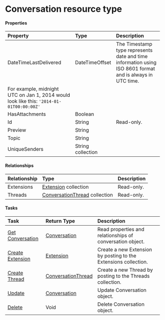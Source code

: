 # Conversation resource type



#### Properties
| Property	   | Type	|Description|
|:---------------|:--------|:----------|
|DateTimeLastDelivered|DateTimeOffset|The Timestamp type represents date and time information using ISO 8601 format and is always in UTC time.
		For example, midnight UTC on Jan 1, 2014 would look like this: `'2014-01-01T00:00:00Z'`|
|HasAttachments|Boolean||
|Id|String| Read-only.|
|Preview|String||
|Topic|String||
|UniqueSenders|String collection||

#### Relationships
| Relationship | Type	|Description|
|:---------------|:--------|:----------|
|Extensions|[Extension](extension.md) collection| Read-only.|
|Threads|[ConversationThread](conversationthread.md) collection| Read-only.|

#### Tasks

| Task		   | Return Type	|Description|
|:---------------|:--------|:----------|
|[Get Conversation](../api/conversation_get.md) | [Conversation](conversation.md) |Read properties and relationships of conversation object.|
|[Create Extension](../api/conversation_post_extensions.md) |[Extension](extension.md)| Create a new Extension by posting to the Extensions collection.|
|[Create Thread](../api/conversation_post_threads.md) |[ConversationThread](conversationthread.md)| Create a new Thread by posting to the Threads collection.|
|[Update](../api/conversation_update.md) | [Conversation](conversation.md)	|Update Conversation object. |
|[Delete](../api/conversation_delete.md) | Void	|Delete Conversation object. |
